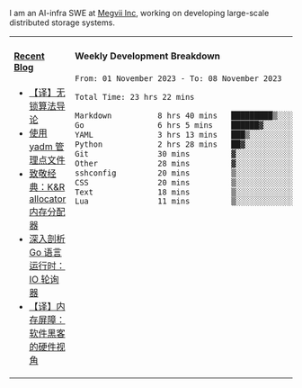 I am an AI-infra SWE at [Megvii Inc](https://en.megvii.com/), working on developing large-scale distributed storage systems.

<table width="960px">
<tr>
<td valign="top" width="50%">

#### <a href="https://www.kongjun18.me" target="_blank">Recent Blog</a>

<!-- BLOG-POST-LIST:START -->
- [【译】无锁算法导论](https://kongjun18.github.io/posts/2023/07/14/)
- [使用 yadm 管理点文件](https://kongjun18.github.io/posts/2023/04/07/)
- [致敬经典：K&amp;R allocator 内存分配器](https://kongjun18.github.io/posts/2022/12/12/)
- [深入剖析 Go 语言运行时：IO 轮询器](https://kongjun18.github.io/posts/2022/11/21/)
- [【译】内存屏障：软件黑客的硬件视角](https://kongjun18.github.io/posts/2022/11/03/)
<!-- BLOG-POST-LIST:END -->

</td>
<td valign="top" width="50%">

#### Weekly Development Breakdown

<!--START_SECTION:waka-->

```txt
From: 01 November 2023 - To: 08 November 2023

Total Time: 23 hrs 22 mins

Markdown          8 hrs 40 mins   █████████▒░░░░░░░░░░░░░░░   37.11 %
Go                6 hrs 5 mins    ██████▓░░░░░░░░░░░░░░░░░░   26.05 %
YAML              3 hrs 13 mins   ███▒░░░░░░░░░░░░░░░░░░░░░   13.79 %
Python            2 hrs 28 mins   ██▓░░░░░░░░░░░░░░░░░░░░░░   10.62 %
Git               30 mins         ▓░░░░░░░░░░░░░░░░░░░░░░░░   02.19 %
Other             28 mins         ▓░░░░░░░░░░░░░░░░░░░░░░░░   02.02 %
sshconfig         20 mins         ▒░░░░░░░░░░░░░░░░░░░░░░░░   01.47 %
CSS               20 mins         ▒░░░░░░░░░░░░░░░░░░░░░░░░   01.43 %
Text              18 mins         ▒░░░░░░░░░░░░░░░░░░░░░░░░   01.31 %
Lua               11 mins         ▒░░░░░░░░░░░░░░░░░░░░░░░░   00.85 %
```

<!--END_SECTION:waka-->
</td>
</tr>

</table>
